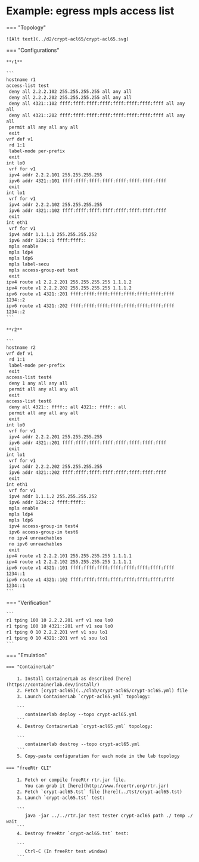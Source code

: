 # Example: egress mpls access list

=== "Topology"

    ![Alt text](../d2/crypt-acl65/crypt-acl65.svg)

=== "Configurations"

    **r1**

    ```
    hostname r1
    access-list test
     deny all 2.2.2.102 255.255.255.255 all any all
     deny all 2.2.2.202 255.255.255.255 all any all
     deny all 4321::102 ffff:ffff:ffff:ffff:ffff:ffff:ffff:ffff all any all
     deny all 4321::202 ffff:ffff:ffff:ffff:ffff:ffff:ffff:ffff all any all
     permit all any all any all
     exit
    vrf def v1
     rd 1:1
     label-mode per-prefix
     exit
    int lo0
     vrf for v1
     ipv4 addr 2.2.2.101 255.255.255.255
     ipv6 addr 4321::101 ffff:ffff:ffff:ffff:ffff:ffff:ffff:ffff
     exit
    int lo1
     vrf for v1
     ipv4 addr 2.2.2.102 255.255.255.255
     ipv6 addr 4321::102 ffff:ffff:ffff:ffff:ffff:ffff:ffff:ffff
     exit
    int eth1
     vrf for v1
     ipv4 addr 1.1.1.1 255.255.255.252
     ipv6 addr 1234::1 ffff:ffff::
     mpls enable
     mpls ldp4
     mpls ldp6
     mpls label-secu
     mpls access-group-out test
     exit
    ipv4 route v1 2.2.2.201 255.255.255.255 1.1.1.2
    ipv4 route v1 2.2.2.202 255.255.255.255 1.1.1.2
    ipv6 route v1 4321::201 ffff:ffff:ffff:ffff:ffff:ffff:ffff:ffff 1234::2
    ipv6 route v1 4321::202 ffff:ffff:ffff:ffff:ffff:ffff:ffff:ffff 1234::2
    ```

    **r2**

    ```
    hostname r2
    vrf def v1
     rd 1:1
     label-mode per-prefix
     exit
    access-list test4
     deny 1 any all any all
     permit all any all any all
     exit
    access-list test6
     deny all 4321:: ffff:: all 4321:: ffff:: all
     permit all any all any all
     exit
    int lo0
     vrf for v1
     ipv4 addr 2.2.2.201 255.255.255.255
     ipv6 addr 4321::201 ffff:ffff:ffff:ffff:ffff:ffff:ffff:ffff
     exit
    int lo1
     vrf for v1
     ipv4 addr 2.2.2.202 255.255.255.255
     ipv6 addr 4321::202 ffff:ffff:ffff:ffff:ffff:ffff:ffff:ffff
     exit
    int eth1
     vrf for v1
     ipv4 addr 1.1.1.2 255.255.255.252
     ipv6 addr 1234::2 ffff:ffff::
     mpls enable
     mpls ldp4
     mpls ldp6
     ipv4 access-group-in test4
     ipv6 access-group-in test6
     no ipv4 unreachables
     no ipv6 unreachables
     exit
    ipv4 route v1 2.2.2.101 255.255.255.255 1.1.1.1
    ipv4 route v1 2.2.2.102 255.255.255.255 1.1.1.1
    ipv6 route v1 4321::101 ffff:ffff:ffff:ffff:ffff:ffff:ffff:ffff 1234::1
    ipv6 route v1 4321::102 ffff:ffff:ffff:ffff:ffff:ffff:ffff:ffff 1234::1
    ```

=== "Verification"

    ```
    r1 tping 100 10 2.2.2.201 vrf v1 sou lo0
    r1 tping 100 10 4321::201 vrf v1 sou lo0
    r1 tping 0 10 2.2.2.201 vrf v1 sou lo1
    r1 tping 0 10 4321::201 vrf v1 sou lo1
    ```

=== "Emulation"

    === "ContainerLab"

        1. Install ContainerLab as described [here](https://containerlab.dev/install/)  
        2. Fetch [crypt-acl65](../clab/crypt-acl65/crypt-acl65.yml) file  
        3. Launch ContainerLab `crypt-acl65.yml` topology:  

        ```
           containerlab deploy --topo crypt-acl65.yml  
        ```
        4. Destroy ContainerLab `crypt-acl65.yml` topology:  

        ```
           containerlab destroy --topo crypt-acl65.yml  
        ```
        5. Copy-paste configuration for each node in the lab topology

    === "freeRtr CLI"

        1. Fetch or compile freeRtr rtr.jar file.  
           You can grab it [here](http://www.freertr.org/rtr.jar)  
        2. Fetch `crypt-acl65.tst` file [here](../tst/crypt-acl65.tst)  
        3. Launch `crypt-acl65.tst` test:  

        ```
           java -jar ../../rtr.jar test tester crypt-acl65 path ./ temp ./ wait
        ```
        4. Destroy freeRtr `crypt-acl65.tst` test:  

        ```
           Ctrl-C (In freeRtr test window)
        ```

